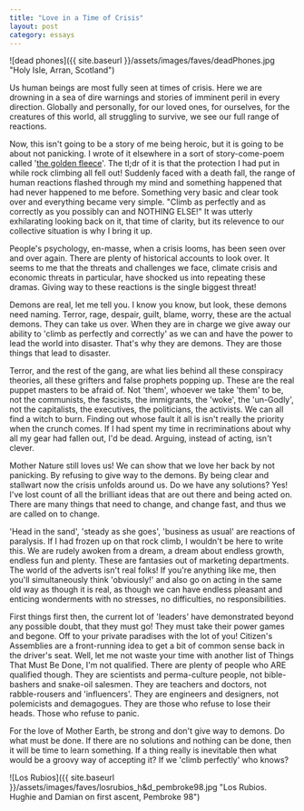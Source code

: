 ```yaml
---
title: "Love in a Time of Crisis"
layout: post
category: essays
---
```


![dead phones]({{ site.baseurl }}/assets/images/faves/deadPhones.jpg
"Holy Isle, Arran, Scotland")


Us human beings are most fully seen at times of crisis. Here we are
drowning in a sea of dire warnings and stories of imminent peril in
every direction. Globally and personally, for our loved ones, for
ourselves, for the creatures of this world, all struggling to survive,
we see our full range of reactions.

Now, this isn't going to be a story of me being heroic, but it is going
to be about not panicking. I wrote of it elsewhere in a sort of
story-come-poem called '[the golden fleece](/yarn/golden-fleece.html)'.
The tl;dr of it is that the protection I had put in while rock climbing
all fell out! Suddenly faced with a death fall, the range of human
reactions flashed through my mind and something happened that had never
happened to me before. Something very basic and clear took over and
everything became very simple. "Climb as perfectly and as correctly as
you possibly can and NOTHING ELSE!" It was utterly exhilarating looking
back on it, that time of clarity, but its relevence to our collective
situation is why I bring it up.

People's psychology, en-masse, when a crisis looms, has been seen over
and over again. There are plenty of historical accounts to look over. It
seems to me that the threats and challenges we face, climate crisis and
economic threats in particular, have shocked us into repeating these
dramas. Giving way to these reactions is the single biggest threat!

Demons are real, let me tell you. I know you know, but look, these
demons need naming. Terror, rage, despair, guilt, blame, worry, these
are the actual demons. They can take us over. When they are in charge we
give away our ability to 'climb as perfectly and correctly' as we can
and have the power to lead the world into disaster. That's why they are
demons. They are those things that lead to disaster.

Terror, and the rest of the gang, are what lies behind all these
conspiracy theories, all these grifters and false prophets popping up.
These are the real puppet masters to be afraid of. Not 'them', whoever
we take 'them' to be, not the communists, the fascists, the immigrants,
the 'woke', the 'un-Godly', not the capitalists, the executives, the
politicians, the activists. We can all find a witch to burn. Finding out
whose fault it all is isn't really the priority when the crunch comes.
If I had spent my time in recriminations about why all my gear had
fallen out, I'd be dead. Arguing, instead of acting, isn't clever.

Mother Nature still loves us! We can show that we love her back by not
panicking. By refusing to give way to the demons. By being clear and
stallwart now the crisis unfolds around us. Do we have any solutions?
Yes! I've lost count of all the brilliant ideas that are out there and
being acted on. There are many things that need to change, and change
fast, and thus we are called on to change.

'Head in the sand', 'steady as she goes', 'business as usual' are
reactions of paralysis. If I had frozen up on that rock climb, I
wouldn't be here to write this. We are rudely awoken from a dream, a
dream about endless growth, endless fun and plenty. These are fantasies
out of marketing departments. The world of the adverts isn't real folks!
If you're anything like me, then you'll simultaneously think
'obviously!' and also go on acting in the same old way as though it is
real, as though we can have endless pleasant and enticing wonderments
with no stresses, no difficulties, no responsibilities.

First things first then, the current lot of 'leaders' have demonstrated
beyond any possible doubt, that they must go! They must take their power
games and begone. Off to your private paradises with the lot of you!
Citizen's Assemblies are a front-running idea to get a bit of common
sense back in the driver's seat. Well, let me not waste your time with
another list of Things That Must Be Done, I'm not qualified. There are
plenty of people who ARE qualified though. They are scientists and
perma-culture people, not bible-bashers and snake-oil salesmen. They are
teachers and doctors, not rabble-rousers and 'influencers'. They are
engineers and designers, not polemicists and demagogues. They are those
who refuse to lose their heads. Those who refuse to panic.

For the love of Mother Earth, be strong and don't give way to demons. Do
what must be done. If there are no solutions and nothing can be done,
then it will be time to learn something. If a thing really is inevitable
then what would be a groovy way of accepting it? If we 'climb
perfectly' who knows?

![Los Rubios]({{ site.baseurl
}}/assets/images/faves/losrubios_h&d_pembroke98.jpg "Los Rubios. Hughie
and Damian on first ascent, Pembroke 98")
